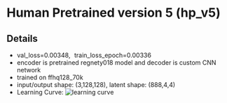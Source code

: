 # Human Pretrained version 5 (hp_v5)
## Details
* val_loss=0.00348, train_loss_epoch=0.00336
* encoder is pretrained regnety018 model and decoder is custom CNN network
* trained on ffhq128_70k
* input/output shape: (3,128,128), latent shape: (888,4,4)
* Learning Curve:
  ![learning curve](https://github.com/user-attachments/assets/5e4d859a-c0e7-4e4f-917e-03762ce13c4f)
